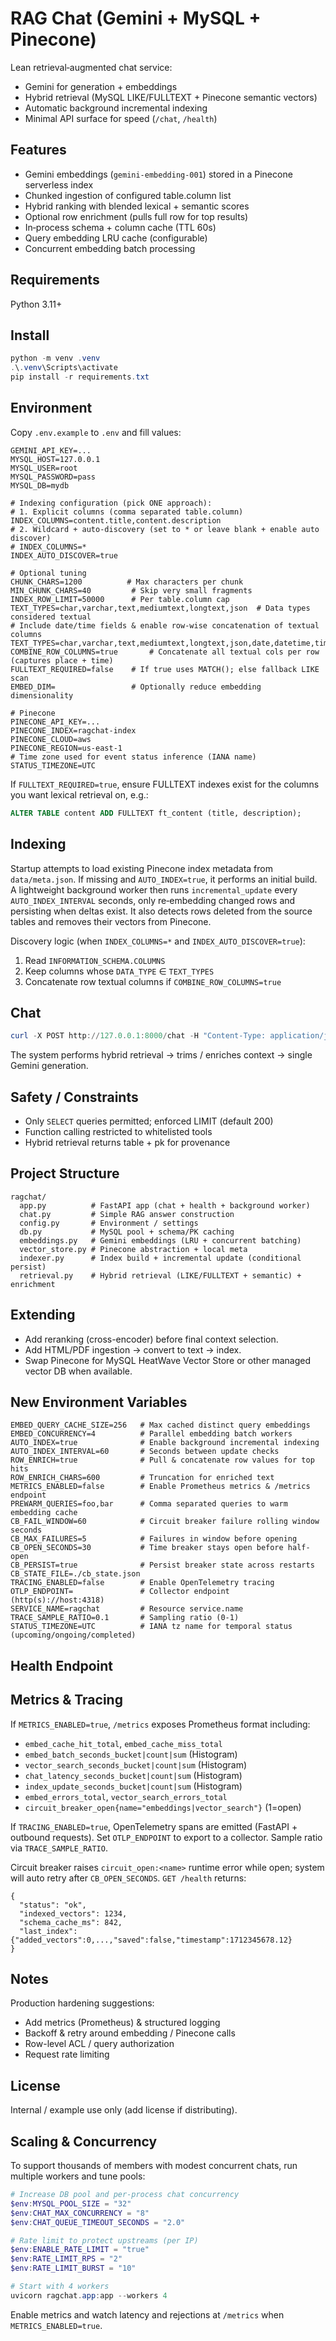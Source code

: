 # RAG Chat (Gemini + MySQL + Pinecone)

Lean retrieval‑augmented chat service:
- Gemini for generation + embeddings
- Hybrid retrieval (MySQL LIKE/FULLTEXT + Pinecone semantic vectors)
- Automatic background incremental indexing
- Minimal API surface for speed (`/chat`, `/health`)

## Features
- Gemini embeddings (`gemini-embedding-001`) stored in a Pinecone serverless index
- Chunked ingestion of configured table.column list
- Hybrid ranking with blended lexical + semantic scores
- Optional row enrichment (pulls full row for top results)
- In‑process schema + column cache (TTL 60s)
- Query embedding LRU cache (configurable)
- Concurrent embedding batch processing

## Requirements
Python 3.11+

## Install
```powershell
python -m venv .venv
.\.venv\Scripts\activate
pip install -r requirements.txt
```

## Environment
Copy `.env.example` to `.env` and fill values:
```
GEMINI_API_KEY=...
MYSQL_HOST=127.0.0.1
MYSQL_USER=root
MYSQL_PASSWORD=pass
MYSQL_DB=mydb

# Indexing configuration (pick ONE approach):
# 1. Explicit columns (comma separated table.column)
INDEX_COLUMNS=content.title,content.description
# 2. Wildcard + auto-discovery (set to * or leave blank + enable auto discover)
# INDEX_COLUMNS=*
INDEX_AUTO_DISCOVER=true

# Optional tuning
CHUNK_CHARS=1200          # Max characters per chunk
MIN_CHUNK_CHARS=40         # Skip very small fragments
INDEX_ROW_LIMIT=50000      # Per table.column cap
TEXT_TYPES=char,varchar,text,mediumtext,longtext,json  # Data types considered textual
# Include date/time fields & enable row-wise concatenation of textual columns
TEXT_TYPES=char,varchar,text,mediumtext,longtext,json,date,datetime,time,timestamp,year
COMBINE_ROW_COLUMNS=true       # Concatenate all textual cols per row (captures place + time)
FULLTEXT_REQUIRED=false    # If true uses MATCH(); else fallback LIKE scan
EMBED_DIM=                 # Optionally reduce embedding dimensionality

# Pinecone
PINECONE_API_KEY=...
PINECONE_INDEX=ragchat-index
PINECONE_CLOUD=aws
PINECONE_REGION=us-east-1
# Time zone used for event status inference (IANA name)
STATUS_TIMEZONE=UTC
```
If `FULLTEXT_REQUIRED=true`, ensure FULLTEXT indexes exist for the columns you want lexical retrieval on, e.g.:
```sql
ALTER TABLE content ADD FULLTEXT ft_content (title, description);
```

## Indexing
Startup attempts to load existing Pinecone index metadata from `data/meta.json`.
If missing and `AUTO_INDEX=true`, it performs an initial build. A lightweight background worker then runs `incremental_update` every `AUTO_INDEX_INTERVAL` seconds, only re‑embedding changed rows and persisting when deltas exist. It also detects rows deleted from the source tables and removes their vectors from Pinecone.

Discovery logic (when `INDEX_COLUMNS=*` and `INDEX_AUTO_DISCOVER=true`):
1. Read `INFORMATION_SCHEMA.COLUMNS`
2. Keep columns whose `DATA_TYPE` ∈ `TEXT_TYPES`
3. Concatenate row textual columns if `COMBINE_ROW_COLUMNS=true`

## Chat
```powershell
curl -X POST http://127.0.0.1:8000/chat -H "Content-Type: application/json" -d '{"query":"Explain the recent events"}'
```
The system performs hybrid retrieval -> trims / enriches context -> single Gemini generation.

## Safety / Constraints
- Only `SELECT` queries permitted; enforced LIMIT (default 200)
- Function calling restricted to whitelisted tools
- Hybrid retrieval returns table + pk for provenance

## Project Structure
```
ragchat/
  app.py          # FastAPI app (chat + health + background worker)
  chat.py         # Simple RAG answer construction
  config.py       # Environment / settings
  db.py           # MySQL pool + schema/PK caching
  embeddings.py   # Gemini embeddings (LRU + concurrent batching)
  vector_store.py # Pinecone abstraction + local meta
  indexer.py      # Index build + incremental update (conditional persist)
  retrieval.py    # Hybrid retrieval (LIKE/FULLTEXT + semantic) + enrichment
```

## Extending
- Add reranking (cross-encoder) before final context selection.
- Add HTML/PDF ingestion -> convert to text -> index.
- Swap Pinecone for MySQL HeatWave Vector Store or other managed vector DB when available.

## New Environment Variables
```
EMBED_QUERY_CACHE_SIZE=256   # Max cached distinct query embeddings
EMBED_CONCURRENCY=4          # Parallel embedding batch workers
AUTO_INDEX=true              # Enable background incremental indexing
AUTO_INDEX_INTERVAL=60       # Seconds between update checks
ROW_ENRICH=true              # Pull & concatenate row values for top hits
ROW_ENRICH_CHARS=600         # Truncation for enriched text
METRICS_ENABLED=false        # Enable Prometheus metrics & /metrics endpoint
PREWARM_QUERIES=foo,bar      # Comma separated queries to warm embedding cache
CB_FAIL_WINDOW=60            # Circuit breaker failure rolling window seconds
CB_MAX_FAILURES=5            # Failures in window before opening
CB_OPEN_SECONDS=30           # Time breaker stays open before half-open
CB_PERSIST=true              # Persist breaker state across restarts
CB_STATE_FILE=./cb_state.json
TRACING_ENABLED=false        # Enable OpenTelemetry tracing
OTLP_ENDPOINT=               # Collector endpoint (http(s)://host:4318)
SERVICE_NAME=ragchat         # Resource service.name
TRACE_SAMPLE_RATIO=0.1       # Sampling ratio (0-1)
STATUS_TIMEZONE=UTC          # IANA tz name for temporal status (upcoming/ongoing/completed)
```

## Health Endpoint
## Metrics & Tracing
If `METRICS_ENABLED=true`, `/metrics` exposes Prometheus format including:
- `embed_cache_hit_total`, `embed_cache_miss_total`
- `embed_batch_seconds_bucket|count|sum` (Histogram)
- `vector_search_seconds_bucket|count|sum` (Histogram)
- `chat_latency_seconds_bucket|count|sum` (Histogram)
- `index_update_seconds_bucket|count|sum` (Histogram)
- `embed_errors_total`, `vector_search_errors_total`
- `circuit_breaker_open{name="embeddings|vector_search"}` (1=open)

If `TRACING_ENABLED=true`, OpenTelemetry spans are emitted (FastAPI + outbound requests). Set `OTLP_ENDPOINT` to export to a collector. Sample ratio via `TRACE_SAMPLE_RATIO`.

Circuit breaker raises `circuit_open:<name>` runtime error while open; system will auto retry after `CB_OPEN_SECONDS`.
`GET /health` returns:
```
{
  "status": "ok",
  "indexed_vectors": 1234,
  "schema_cache_ms": 842,
  "last_index": {"added_vectors":0,...,"saved":false,"timestamp":1712345678.12}
}
```

## Notes
Production hardening suggestions:
- Add metrics (Prometheus) & structured logging
- Backoff & retry around embedding / Pinecone calls
- Row-level ACL / query authorization
- Request rate limiting

## License
Internal / example use only (add license if distributing).

## Scaling & Concurrency
To support thousands of members with modest concurrent chats, run multiple workers and tune pools:

```powershell
# Increase DB pool and per-process chat concurrency
$env:MYSQL_POOL_SIZE = "32"
$env:CHAT_MAX_CONCURRENCY = "8"
$env:CHAT_QUEUE_TIMEOUT_SECONDS = "2.0"

# Rate limit to protect upstreams (per IP)
$env:ENABLE_RATE_LIMIT = "true"
$env:RATE_LIMIT_RPS = "2"
$env:RATE_LIMIT_BURST = "10"

# Start with 4 workers
uvicorn ragchat.app:app --workers 4
```

Enable metrics and watch latency and rejections at `/metrics` when `METRICS_ENABLED=true`.
